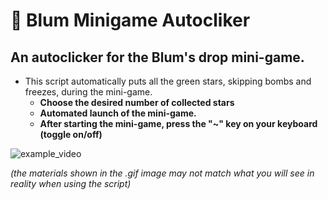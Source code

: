 # 💚 Blum Minigame Autocliker

## An autoclicker for the Blum's drop mini-game. 

- This script automatically puts all the green stars, skipping bombs and freezes, during the mini-game.
  - **Choose the desired number of collected stars**
  - **Automated launch of the mini-game.**
  - **After starting the mini-game, press the "~" key on your keyboard (toggle on/off)**

![example_video](https://github.com/RGB-Outl4w/blum-minigame-autocliker/blob/2dcbdbc4363cac28817b85e87e6cfca28402fc48/src/gif-3.gif)

*(the materials shown in the .gif image may not match what you will see in reality when using the script)*
